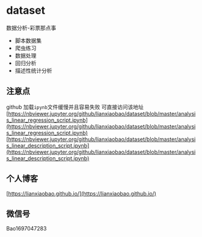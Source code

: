 # dataset
数据分析-彩票那点事

* 脚本数据集
* 爬虫练习
* 数据处理
* 回归分析
* 描述性统计分析


## 注意点

github 加载`ipynb`文件缓慢并且容易失败 可直接访问该地址
[https://nbviewer.jupyter.org/github/lianxiaobao/dataset/blob/master/analysis_linear_regression_script.ipynb](https://nbviewer.jupyter.org/github/lianxiaobao/dataset/blob/master/analysis_linear_regression_script.ipynb)
[https://nbviewer.jupyter.org/github/lianxiaobao/dataset/blob/master/analysis_linear_description_script.ipynb](https://nbviewer.jupyter.org/github/lianxiaobao/dataset/blob/master/analysis_linear_description_script.ipynb)


## 个人博客
[https://lianxiaobao.github.io/](https://lianxiaobao.github.io/)

## 微信号
Bao1697047283

